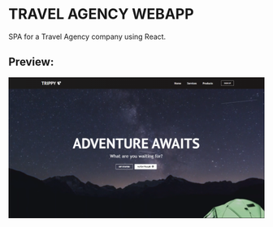 # TRAVEL AGENCY WEBAPP

SPA for a Travel Agency company using React.

## Preview:

![Preview](/public/preview.png)
